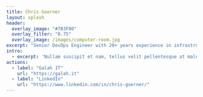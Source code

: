 ```yaml
---
title: Chris Goerner
layout: splash
header:
  overlay_image: "#7B3F00"
  overlay_filter: "0.75"
  overlay_image: /images/computer-room.jpg
excerpt: "Senior DevOps Engineer with 20+ years experience in infrastructure, operations and development teams. Deep understanding of Linux and Windows server administration, virtualisation, infrastructure as code, DevOps, cloud and automation platforms. Specific experience with Linux, Ansible, CI/CD, Kubernetes and GitOps."
intro: 
  - excerpt: 'Nullam suscipit et nam, tellus velit pellentesque at malesuada, enim eaque. Quis nulla, netus tempor in diam gravida incidunt, *proin faucibus* voluptate felis id sollicitudin. Centered with `type="center"`'
actions:
  - label: "Galah IT"
    url: "https://galah.it"
  - label: "LinkedIn"
    url: "https://www.linkedin.com/in/chris-goerner/"
---
```

